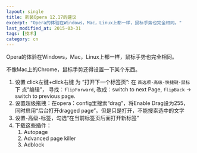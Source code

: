```yaml
---
layout: single
title: 新装Opera 12.17的建议
excerpt: "Opera的体验在Windows，Mac，Linux上都一样，鼠标手势也完全相同。"
last_modified_at: 2015-03-31
tags: [技术]
category: cn
---
```

Opera的体验在Windows，Mac，Linux上都一样，鼠标手势也完全相同。

不像Mac上的Chrome，鼠标手势还得设置一下某个东西。

1. 设置 click左键+click右键 为 “打开下一个标签页”:
	在 `首选项-高级-快捷键-鼠标` 下 点“编辑”， 寻找：`flipForward`, 改成：switch to next Page,
`flipBack` -> switch to previous page.
2. 设置超级拖拽：在opera：config里搜索“drag”，将Enable Drag设为255，同时启用“后台打开dragged page”。但是只是打开，不能搜索选中的文字
3. 设置-高级-标签，勾选“在当前标签页后面打开新标签”
4. 下载这些插件：
	1. Autopage
	2. Advanced page killer
	3. Adblock